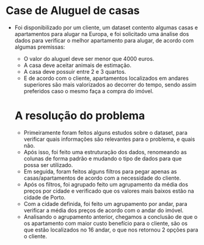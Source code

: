 # Case de Aluguel de casas

- Foi disponibilizado por um cliente, um dataset contento algumas casas e apartamentos para alugar na Europa, e foi solicitado uma ánalise dos dados para verificar o melhor apartamento para alugar, de acordo com algumas premissas:

  - O valor do aluguel deve ser menor que 4000 euros.
  - A casa deve aceitar animais de estimação.
  - A casa deve possuir entre 2 e 3 quartos.
  - E de acordo com o cliente, apartamentos localizados em andares superiores são mais valorizados ao decorrer do tempo, sendo assim preferidos caso o mesmo faça a compra do imóvel.

  # A resolução do problema

  - Primeiramente foram feitos alguns estudos sobre o dataset, para verificar quais informações são relevantes para o problema, e quais não.
  - Após isso, foi feito uma estruturação dos dados, renomeando as colunas de forma padrão e mudando o tipo de dados para que possa ser utilizado.
  - Em seguida, foram feitos alguns filtros para pegar apenas as casas/apartamentos de acordo com a necessidade do cliente.
  - Após os filtros, foi agrupado feito um agrupamento da média dos preços por cidade e verificado que os valores mais baixos estão na cidade de Porto.
  - Com a cidade definida, foi feito um agrupamento por andar, para verificar a média dos preços de acordo com o andar do imóvel.
  - Analisando o agrupamento anterior, chegamos a conclusão de que o os apartamento com maior custo benefício para o cliente, são os que estão localizados no 16 andar, o que nos retornou 2 opções para o cliente.


